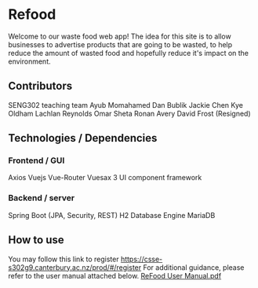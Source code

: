 # Refood
Welcome to our waste food web app!
The idea for this site is to allow businesses to advertise products that are going to be wasted, to help reduce the amount of wasted food and hopefully reduce it's impact on the environment.
## Contributors

SENG302 teaching team
Ayub Momahamed
Dan Bublik
Jackie Chen
Kye Oldham
Lachlan Reynolds
Omar Sheta
Ronan Avery
David Frost (Resigned)


## Technologies / Dependencies
### Frontend / GUI

Axios
Vuejs
Vue-Router
Vuesax 3 UI component framework

### Backend / server

Spring Boot (JPA, Security, REST)
H2 Database Engine
MariaDB
## How to use
You may follow this link to register https://csse-s302g9.canterbury.ac.nz/prod/#/register
For additional guidance, please refer to the user manual attached below.
[ReFood User Manual.pdf](https://github.com/omarhsheta/Refood/files/6957683/ReFood.User.Manual.pdf)
